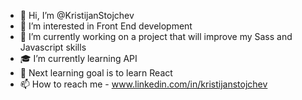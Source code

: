 - 👋 Hi, I’m @KristijanStojchev
- 👀 I’m interested in Front End development
- 🌱 I’m currently working on a project that will improve my Sass and Javascript skills
- 🎓 I’m currently learning API
- 🥅 Next learning goal is to learn React
- 📫 How to reach me - www.linkedin.com/in/kristijanstojchev

